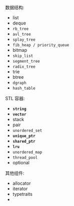 
数据结构:
- list
- deque
- `rb_tree`
- `avl_tree`
- `splay_tree`
- `fib_heap / priority_queue`
- bitmap
- `skip_list`
- `segment_tree`
- `radix_tree`
- trie
- btree
- `dgraph`
- `hash_table`

STL 容器:
- **`string`**
- **`vector`**
- stack
- pair
- `unordered_set`
- **`unique_ptr`**
- **`shared_ptr`**
- **`lru`**
- `unordered_map`
- `thread_pool`
- optional

其他组件:
- allocator
- iterator
- typetraits
- 
